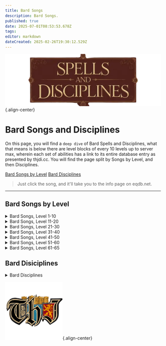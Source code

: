 ```yaml
---
title: Bard Songs
description: Bard Songs.
published: true
date: 2025-07-01T08:53:53.678Z
tags: 
editor: markdown
dateCreated: 2025-02-26T19:30:12.529Z
---
```


![spellsdisciplines.webp](/classes-and-abilities/spellsdisciplines.webp){.align-center}

# Bard Songs and Disciplines

On this page, you will find a `deep dive` of Bard Spells and Disciplines, what that means is below there are level blocks of every 10 levels up to server max, wherein each set of abilities has a link to its entire database entry as presented by thjdi.cc. You will find the page split by Songs by Level, and then Disciplines.

[Bard Songs by Level](#bard-songs-by-level)
[Bard Disciplines](#bard-disciplines)

> Just click the song, and it'll take you to the info page on eqdb.net.

---

## Bard Songs by Level

<details>
	<summary> Bard Songs, Level 1-10 </summary>
  
|Spell Name|Level|
|---|---|
|<a href="https://eqdb.net/spell/detail/13191" target="_blank">Bladewhirl</a>|1|
|<a href="https://eqdb.net/spell/detail/700" target="_blank">Chant of Battle</a>|1|
|<a href="https://eqdb.net/spell/detail/22491" target="_blank">Chant of Chaos</a>|1|
|<a href="https://eqdb.net/spell/detail/22487" target="_blank">Chant of Flame</a>|1|
|<a href="https://eqdb.net/spell/detail/22488" target="_blank">Chant of Frost</a>|1|
|<a href="https://eqdb.net/spell/detail/22486" target="_blank">Chant of Magic</a>|1|
|<a href="https://eqdb.net/spell/detail/22490" target="_blank">Chant of Plague</a>|1|
|<a href="https://eqdb.net/spell/detail/22489" target="_blank">Chant of Venom</a>|1|
|<a href="https://eqdb.net/spell/detail/703" target="_blank">Chords of Dissonance</a>|2|
|<a href="https://eqdb.net/spell/detail/720" target="_blank">Lyssa's Locating Lyric</a>|4|
|<a href="https://eqdb.net/spell/detail/717" target="_blank">Selo's Accelerando</a>|5|
|<a href="https://eqdb.net/spell/detail/7" target="_blank">Hymn of Restoration</a>|6|
|<a href="https://eqdb.net/spell/detail/734" target="_blank">Jonthan's Whistling Warsong</a>|7|
|<a href="https://eqdb.net/spell/detail/728" target="_blank">Kelin's Lugubrious Lament</a>|8|
|<a href="https://eqdb.net/spell/detail/710" target="_blank">Elemental Rhythms</a>|9|
|<a href="https://eqdb.net/spell/detail/2601" target="_blank">Magical Monologue</a>|9|
|<a href="https://eqdb.net/spell/detail/701" target="_blank">Anthem de Arms</a>|10|

</details>

<details>
	<summary> Bard Songs, Level 11-20 </summary>
  
|Spell Name|Level|
|---|---|
|<a href="https://eqdb.net/spell/detail/708" target="_blank">Cinda's Charismatic Carillon</a>|11|
|<a href="https://eqdb.net/spell/detail/704" target="_blank">Brusco's Boastful Bellow</a>|12|
|<a href="https://eqdb.net/spell/detail/711" target="_blank">Purifying Rhythms</a>|13|
|<a href="https://eqdb.net/spell/detail/737" target="_blank">Lyssa's Cataloging Libretto</a>|14|
|<a href="https://eqdb.net/spell/detail/724" target="_blank">Kelin's Lucid Lullaby</a>|15|
|<a href="https://eqdb.net/spell/detail/2602" target="_blank">Song of Sustenance</a>|15|
|<a href="https://eqdb.net/spell/detail/729" target="_blank">Tarew's Aquatic Ayre</a>|16|
|<a href="https://eqdb.net/spell/detail/709" target="_blank">Guardian Rhythms</a>|17|
|<a href="https://eqdb.net/spell/detail/730" target="_blank">Denon's Disruptive Discord</a>|18|
|<a href="https://eqdb.net/spell/detail/719" target="_blank">Shauri's Sonorous Clouding</a>|19|
|<a href="https://eqdb.net/spell/detail/1287" target="_blank">Cassindra's Chant of Clarity</a>|20|
|<a href="https://eqdb.net/spell/detail/705" target="_blank">Largo's Melodic Binding</a>|20|

</details>

<details>
	<summary> Bard Songs, Level 21-30 </summary>
  
|Spell Name|Level|
|---|---|
|<a href="https://eqdb.net/spell/detail/739" target="_blank">Melanie's Mellifluous Motion</a>|21|
|<a href="https://eqdb.net/spell/detail/727" target="_blank">Alenia's Disenchanting Melody</a>|22|
|<a href="https://eqdb.net/spell/detail/738" target="_blank">Selo's Consonant Chain</a>|23|
|<a href="https://eqdb.net/spell/detail/735" target="_blank">Lyssa's Veracious Concord</a>|24|
|<a href="https://eqdb.net/spell/detail/712" target="_blank">Psalm of Warmth</a>|25|
|<a href="https://eqdb.net/spell/detail/4395" target="_blank">Selo's Rhythm of Speed</a>|25|
|<a href="https://eqdb.net/spell/detail/706" target="_blank">Angstlich's Appalling Screech</a>|26|
|<a href="https://eqdb.net/spell/detail/725" target="_blank">Solon's Song of the Sirens</a>|27|
|<a href="https://eqdb.net/spell/detail/741" target="_blank">Crission's Pixie Strike</a>|28|
|<a href="https://eqdb.net/spell/detail/715" target="_blank">Psalm of Vitality</a>|29|
|<a href="https://eqdb.net/spell/detail/2603" target="_blank">Amplification</a>|30|
|<a href="https://eqdb.net/spell/detail/707" target="_blank">Fufil's Curtailing Chant</a>|30|

</details>

<details>
	<summary> Bard Songs, Level 31-40 </summary>
  
|Spell Name|Level|
|---|---|
|<a href="https://eqdb.net/spell/detail/718" target="_blank">Agilmente's Aria of Eagles</a>|31|
|<a href="https://eqdb.net/spell/detail/723" target="_blank">Cassindra's Chorus of Clarity</a>|32|
|<a href="https://eqdb.net/spell/detail/713" target="_blank">Psalm of Cooling</a>|33|
|<a href="https://eqdb.net/spell/detail/1448" target="_blank">Cantata of Soothing</a>|34|
|<a href="https://eqdb.net/spell/detail/721" target="_blank">Lyssa's Solidarity of Vision</a>|34|
|<a href="https://eqdb.net/spell/detail/736" target="_blank">Denon's Dissension</a>|35|
|<a href="https://eqdb.net/spell/detail/740" target="_blank">Vilia's Verses of Celerity</a>|36|
|<a href="https://eqdb.net/spell/detail/716" target="_blank">Psalm of Purity</a>|37|
|<a href="https://eqdb.net/spell/detail/743" target="_blank">Tuyen's Chant of Flame</a>|38|
|<a href="https://eqdb.net/spell/detail/2604" target="_blank">Katta's Song of Sword Dancing</a>|39|
|<a href="https://eqdb.net/spell/detail/750" target="_blank">Solon's Bewitching Bravura</a>|39|
|<a href="https://eqdb.net/spell/detail/868" target="_blank">Sionachie's Dreams</a>|40|
|<a href="https://eqdb.net/spell/detail/726" target="_blank">Syvelian's Anti-Magic Aria</a>|40|

</details>

<details>
	<summary> Bard Songs, Level 41-50 </summary>
  
|Spell Name|Level|
|---|---|
|<a href="https://eqdb.net/spell/detail/714" target="_blank">Psalm of Mystic Shielding</a>|41|
|<a href="https://eqdb.net/spell/detail/702" target="_blank">McVaxius' Berserker Crescendo</a>|42|
|<a href="https://eqdb.net/spell/detail/3567" target="_blank">Tuyen's Chant of Disease</a>|42|
|<a href="https://eqdb.net/spell/detail/742" target="_blank">Denon's Desperate Dirge</a>|43|
|<a href="https://eqdb.net/spell/detail/745" target="_blank">Cassindra's Elegy</a>|44|
|<a href="https://eqdb.net/spell/detail/4085" target="_blank">Forpar's Aria of Affliction</a>|44|
|<a href="https://eqdb.net/spell/detail/3682" target="_blank">Aria of Asceticism</a>|45|
|<a href="https://eqdb.net/spell/detail/749" target="_blank">Jonthan's Provocation</a>|45|
|<a href="https://eqdb.net/spell/detail/4083" target="_blank">Rizlona's Embers</a>|45|
|<a href="https://eqdb.net/spell/detail/744" target="_blank">Tuyen's Chant of Frost</a>|46|
|<a href="https://eqdb.net/spell/detail/748" target="_blank">Niv's Melody of Preservation</a>|47|
|<a href="https://eqdb.net/spell/detail/746" target="_blank">Selo's Chords of Cessation</a>|48|
|<a href="https://eqdb.net/spell/detail/2605" target="_blank">Selo's Accelerating Chorus</a>|49|
|<a href="https://eqdb.net/spell/detail/1450" target="_blank">Shield of Songs</a>|49|
|<a href="https://eqdb.net/spell/detail/1449" target="_blank">Melody of Ervaj</a>|50|
|<a href="https://eqdb.net/spell/detail/3566" target="_blank">Tuyen's Chant of Poison</a>|50|
|<a href="https://eqdb.net/spell/detail/747" target="_blank">Verses of Victory</a>|50|

</details>

<details>
	<summary> Bard Songs, Level 51-60 </summary>
  
|Spell Name|Level|
|---|---|
|<a href="https://eqdb.net/spell/detail/1751" target="_blank">Largo's Assonant Binding</a>|51|
|<a href="https://eqdb.net/spell/detail/1750" target="_blank">Selo's Song of Travel</a>|51|
|<a href="https://eqdb.net/spell/detail/3681" target="_blank">Aria of Innocence</a>|52|
|<a href="https://eqdb.net/spell/detail/2606" target="_blank">Battlecry of the Vah Shir</a>|52|
|<a href="https://eqdb.net/spell/detail/4086" target="_blank">Forpar's Psalm of Pain</a>|52|
|<a href="https://eqdb.net/spell/detail/1752" target="_blank">Nillipus' March of the Wee</a>|52|
|<a href="https://eqdb.net/spell/detail/4084" target="_blank">Rizlona's Fire</a>|53|
|<a href="https://eqdb.net/spell/detail/1754" target="_blank">Song of Dawn</a>|53|
|<a href="https://eqdb.net/spell/detail/1753" target="_blank">Song of Twilight</a>|53|
|<a href="https://eqdb.net/spell/detail/2607" target="_blank">Elemental Chorus</a>|54|
|<a href="https://eqdb.net/spell/detail/1758" target="_blank">Selo's Assonant Strain</a>|54|
|<a href="https://eqdb.net/spell/detail/1757" target="_blank">Vilia's Chorus of Celerity</a>|54|
|<a href="https://eqdb.net/spell/detail/8926" target="_blank">Aura of Insight</a>|55|
|<a href="https://eqdb.net/spell/detail/1747" target="_blank">Brusco's Bombastic Bellow</a>|55|
|<a href="https://eqdb.net/spell/detail/1759" target="_blank">Cantata of Replenishment</a>|55|
|<a href="https://eqdb.net/spell/detail/1451" target="_blank">Occlusion of Sound</a>|55|
|<a href="https://eqdb.net/spell/detail/2608" target="_blank">Purifying Chorus</a>|56|
|<a href="https://eqdb.net/spell/detail/1755" target="_blank">Song of Highsun</a>|56|
|<a href="https://eqdb.net/spell/detail/1756" target="_blank">Song of Midnight</a>|56|
|<a href="https://eqdb.net/spell/detail/1761" target="_blank">Cassindra's Insipid Ditty</a>|57|
|<a href="https://eqdb.net/spell/detail/1760" target="_blank">McVaxius' Rousing Rondo</a>|57|
|<a href="https://eqdb.net/spell/detail/2609" target="_blank">Chorus of Replenishment</a>|58|
|<a href="https://eqdb.net/spell/detail/1100" target="_blank">Dreams of Ayonae</a>|58|
|<a href="https://eqdb.net/spell/detail/1762" target="_blank">Jonthan's Inspiration</a>|58|
|<a href="https://eqdb.net/spell/detail/1763" target="_blank">Niv's Harmonic</a>|58|
|<a href="https://eqdb.net/spell/detail/1764" target="_blank">Denon's Bereavement</a>|59|
|<a href="https://eqdb.net/spell/detail/1765" target="_blank">Solon's Charismatic Concord</a>|59|
|<a href="https://eqdb.net/spell/detail/1196" target="_blank">Ancient: Lcea's Lament</a>|60|
|<a href="https://eqdb.net/spell/detail/1197" target="_blank">Ancient: Lullaby of Shadow</a>|60|
|<a href="https://eqdb.net/spell/detail/1748" target="_blank">Angstlich's Assonance</a>|60|
|<a href="https://eqdb.net/spell/detail/1452" target="_blank">Composition of Ervaj</a>|60|
|<a href="https://eqdb.net/spell/detail/2936" target="_blank">Ervaj's Lost Composition</a>|60|
|<a href="https://eqdb.net/spell/detail/4210" target="_blank">Fufil's Diminishing Dirge</a>|60|
|<a href="https://eqdb.net/spell/detail/1749" target="_blank">Kazumi's Note of Preservation</a>|60|
|<a href="https://eqdb.net/spell/detail/2610" target="_blank">Warsong of the Vah Shir</a>|60|

</details>

<details>
	<summary> Bard Songs, Level 61-65 </summary>
  
|Spell Name|Level|
|---|---|
|<a href="https://eqdb.net/spell/detail/3366" target="_blank">Saryrn's Scream of Pain</a>|61|
|<a href="https://eqdb.net/spell/detail/3361" target="_blank">Silent Song of Quellious</a>|61|
|<a href="https://eqdb.net/spell/detail/6734" target="_blank">Song of the Storm</a>|61|
|<a href="https://eqdb.net/spell/detail/3363" target="_blank">Tuyen's Chant of the Plague</a>|61|
|<a href="https://eqdb.net/spell/detail/7001" target="_blank">Angstlich's Echo of Terror</a>|62|
|<a href="https://eqdb.net/spell/detail/3030" target="_blank">Dreams of Thule</a>|62|
|<a href="https://eqdb.net/spell/detail/3364" target="_blank">Druzzil's Disillusionment</a>|62|
|<a href="https://eqdb.net/spell/detail/3365" target="_blank">Melody of Mischief</a>|62|
|<a href="https://eqdb.net/spell/detail/3374" target="_blank">Warsong of Zek</a>|62|
|<a href="https://eqdb.net/spell/detail/3651" target="_blank">Wind of Marr</a>|62|
|<a href="https://eqdb.net/spell/detail/4087" target="_blank">Forpar's Verse of Venom</a>|63|
|<a href="https://eqdb.net/spell/detail/3368" target="_blank">Psalm of Veeshan</a>|63|
|<a href="https://eqdb.net/spell/detail/3373" target="_blank">Tuyen's Chant of Ice</a>|63|
|<a href="https://eqdb.net/spell/detail/3370" target="_blank">Tuyen's Chant of Venom</a>|63|
|<a href="https://eqdb.net/spell/detail/3371" target="_blank">Call of the Banshee</a>|64|
|<a href="https://eqdb.net/spell/detail/3372" target="_blank">Chorus of Marr</a>|64|
|<a href="https://eqdb.net/spell/detail/3369" target="_blank">Dreams of Terris</a>|64|
|<a href="https://eqdb.net/spell/detail/3066" target="_blank">Requiem of Time</a>|64|
|<a href="https://eqdb.net/spell/detail/3362" target="_blank">Rizlona's Call of Flame</a>|64|
|<a href="https://eqdb.net/spell/detail/4971" target="_blank">Ancient: Chaos Chant</a>|65|
|<a href="https://eqdb.net/spell/detail/4112" target="_blank">Call of the Muse</a>|65|
|<a href="https://eqdb.net/spell/detail/4873" target="_blank">Dark Echo</a>|65|
|<a href="https://eqdb.net/spell/detail/4872" target="_blank">Echo of the Trusik</a>|65|
|<a href="https://eqdb.net/spell/detail/3375" target="_blank">Harmony of Sound</a>|65|
|<a href="https://eqdb.net/spell/detail/3376" target="_blank">Lullaby of Morell</a>|65|
|<a href="https://eqdb.net/spell/detail/3367" target="_blank">Tuyen's Chant of Fire</a>|65|
|<a href="https://eqdb.net/spell/detail/4871" target="_blank">War March of the Mastruq</a>|65|

</details>

## Bard Disiciplines

<details>
	<summary> Bard Disciplines </summary>

|Discipline Name|Level|
|---|---|
|<a href="https://eqdb.net/spell/detail/4585" target="_blank">Resistant Discipline</a>|51|
|<a href="https://eqdb.net/spell/detail/4587" target="_blank">Fearless Discipline</a>|54|
|<a href="https://eqdb.net/spell/detail/4516" target="_blank">Deftdance Discipline</a>|55|
|<a href="https://eqdb.net/spell/detail/4586" target="_blank">Puretone Discipline</a>|60|
|<a href="https://eqdb.net/spell/detail/8030" target="_blank">Thousand Blades</a>|65|
</details>

![pagebreak6.webp](/pagebreak6.webp){.align-center}